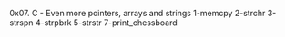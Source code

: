 0x07. C - Even more pointers, arrays and strings
1-memcpy
2-strchr
3-strspn
4-strpbrk
5-strstr
7-print_chessboard
